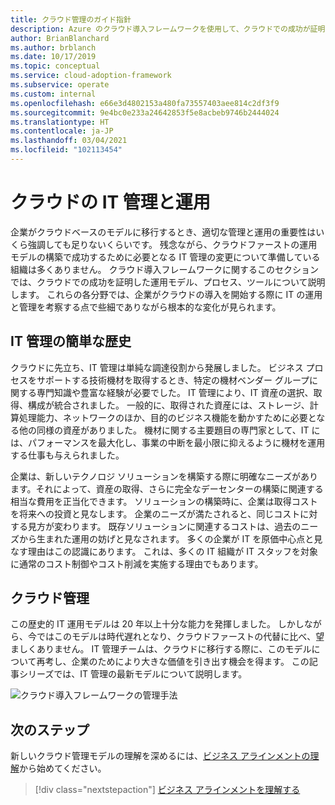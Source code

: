 ```yaml
---
title: クラウド管理のガイド指針
description: Azure のクラウド導入フレームワークを使用して、クラウドでの成功が証明されている運用モデル、プロセス、ツールについて説明します。
author: BrianBlanchard
ms.author: brblanch
ms.date: 10/17/2019
ms.topic: conceptual
ms.service: cloud-adoption-framework
ms.subservice: operate
ms.custom: internal
ms.openlocfilehash: e66e3d4802153a480fa73557403aee814c2df3f9
ms.sourcegitcommit: 9e4bc0e233a24642853f5e8acbeb9746b2444024
ms.translationtype: HT
ms.contentlocale: ja-JP
ms.lasthandoff: 03/04/2021
ms.locfileid: "102113454"
---
```

# <a name="it-management-and-operations-in-the-cloud"></a>クラウドの IT 管理と運用

企業がクラウドベースのモデルに移行するとき、適切な管理と運用の重要性はいくら強調しても足りないくらいです。 残念ながら、クラウドファーストの運用モデルの構築で成功するために必要となる IT 管理の変更について準備している組織は多くありません。 クラウド導入フレームワークに関するこのセクションでは、クラウドでの成功を証明した運用モデル、プロセス、ツールについて説明します。 これらの各分野では、企業がクラウドの導入を開始する際に IT の運用と管理を考察する点で些細でありながら根本的な変化が見られます。

## <a name="brief-history-of-it-management"></a>IT 管理の簡単な歴史

クラウドに先立ち、IT 管理は単純な調達役割から発展しました。 ビジネス プロセスをサポートする技術機材を取得するとき、特定の機材ベンダー グループに関する専門知識や豊富な経験が必要でした。 IT 管理により、IT 資産の選択、取得、構成が統合されました。 一般的に、取得された資産には、ストレージ、計算処理能力、ネットワークのほか、目的のビジネス機能を動かすために必要となる他の同様の資産がありました。 機材に関する主要題目の専門家として、IT には、パフォーマンスを最大化し、事業の中断を最小限に抑えるように機材を運用する仕事も与えられました。

企業は、新しいテクノロジ ソリューションを構築する際に明確なニーズがあります。それによって、資産の取得、さらに完全なデーセンターの構築に関連する相当な費用を正当化できます。 ソリューションの構築時に、企業は取得コストを将来への投資と見なします。 企業のニーズが満たされると、同じコストに対する見方が変わります。 既存ソリューションに関連するコストは、過去のニーズから生まれた運用の妨げと見なされます。 多くの企業が IT を原価中心点と見なす理由はこの認識にあります。 これは、多くの IT 組織が IT スタッフを対象に通常のコスト制御やコスト削減を実施する理由でもあります。

## <a name="cloud-management"></a>クラウド管理

この歴史的 IT 運用モデルは 20 年以上十分な能力を発揮しました。 しかしながら、今ではこのモデルは時代遅れとなり、クラウドファーストの代替に比べ、望ましくありません。 IT 管理チームは、クラウドに移行する際に、このモデルについて再考し、企業のためにより大きな価値を引き出す機会を得ます。 この記事シリーズでは、IT 管理の最新モデルについて説明します。

![クラウド導入フレームワークの管理手法](../../_images/manage/caf-manage.png)

## <a name="next-steps"></a>次のステップ

新しいクラウド管理モデルの理解を深めるには、[ビジネス アラインメントの理解](./business-alignment.md)から始めてください。

> [!div class="nextstepaction"]
> [ビジネス アラインメントを理解する](./business-alignment.md)

